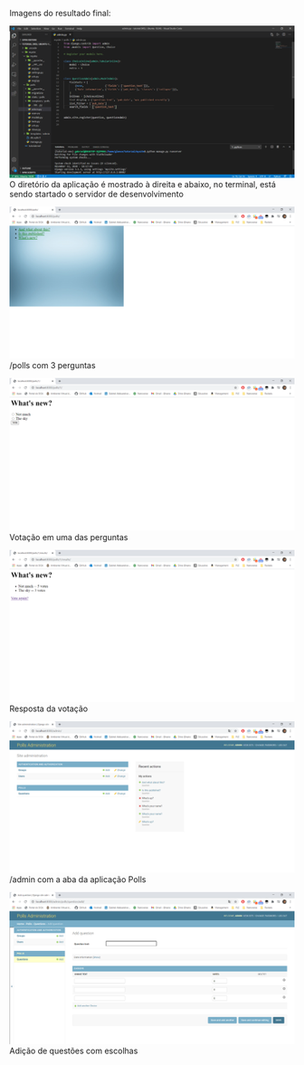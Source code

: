 Imagens do resultado final:

![imagem1](/imagens/1.png) 
O diretório da aplicação é mostrado à direita e abaixo, no terminal, está sendo startado o servidor de desenvolvimento

![imagem1](/imagens/2.png) 
/polls com 3 perguntas

![imagem1](/imagens/3.png) 
Votação em uma das perguntas

![imagem1](/imagens/4.png) 
Resposta da votação

![imagem1](/imagens/5.png) 
/admin com a aba da aplicação Polls

![imagem1](/imagens/6.png) 
Adição de questões com escolhas

